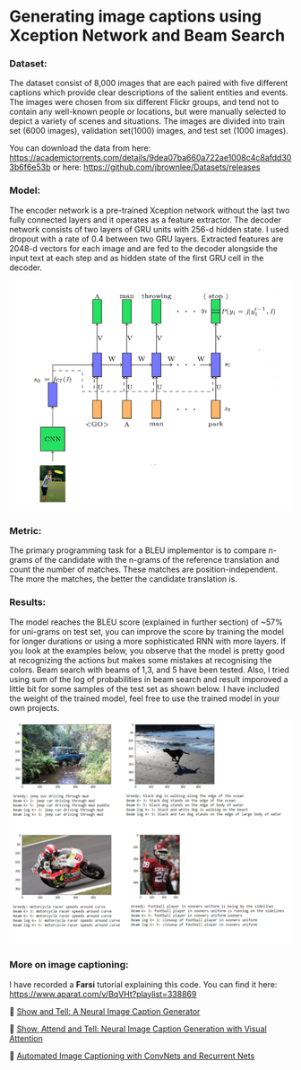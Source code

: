 # Generating image captions using Xception Network and Beam Search

### Dataset:

The dataset consist of 8,000 images that are each paired with five different captions which provide clear descriptions of the salient entities and events. The images were chosen from six different Flickr groups, and tend not to contain any well-known people or locations, but were manually selected to depict a variety of scenes and situations. The images are divided into train set (6000 images), validation set(1000) images, and test set (1000 images).

You can download the data from here: https://academictorrents.com/details/9dea07ba660a722ae1008c4c8afdd303b6f6e53b
or here: https://github.com/jbrownlee/Datasets/releases

### Model: 

The encoder network is a pre-trained Xception network without the last two fully connected layers and it operates as a feature extractor. The decoder network consists of two layers of GRU units with 256-d hidden state. I used dropout with a rate of 0.4 between two GRU layers. Extracted features are 2048-d vectors for each image and are fed to the decoder alongside the input text at each step and as hidden state of the first GRU cell in the decoder. 

![](model_v2.png)

### Metric:

The primary programming task for a BLEU implementor is to compare n-grams of the candidate with the n-grams of the reference translation and count the number of matches. These matches are position-independent. The more the matches, the better the candidate translation is.

### Results:

The model reaches the BLEU score (explained in further section) of ~57% for uni-grams on test set, you can improve the score by training the model for longer durations or using a more sophisticated RNN with more layers. If you look at the examples below, you observe that the model is pretty good at recognizing the actions but makes some mistakes at recognising the colors. Beam search with beams of 1,3, and 5 have been tested. Also, I tried using sum of the log of probabilities in beam search and result imporoved a little bit for some samples of the test set as shown below. 
I have included the weight of the trained model, feel free to use the trained model in your own projects.

![](results_modelv2.png)

### More on image captioning:

I have recorded a **Farsi** tutorial explaining this code. You can find it here: https://www.aparat.com/v/BqVHt?playlist=338869

:notebook: [Show and Tell: A Neural Image Caption Generator](https://arxiv.org/abs/1411.4555)

:notebook: [Show, Attend and Tell: Neural Image Caption Generation with Visual Attention](https://arxiv.org/abs/1502.03044)

:notebook: [Automated Image Captioning with ConvNets and Recurrent Nets](https://cs.stanford.edu/people/karpathy/sfmltalk.pdf)
